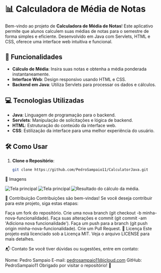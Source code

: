 # 📊 Calculadora de Média de Notas

Bem-vindo ao projeto de **Calculadora de Média de Notas**! Este aplicativo permite que alunos calculem suas médias de notas para o semestre de forma simples e eficiente. Desenvolvido em Java com Servlets, HTML e CSS, oferece uma interface web intuitiva e funcional.

## 🚀 Funcionalidades

- **Cálculo de Média**: Insira suas notas e obtenha a média ponderada instantaneamente.
- **Interface Web**: Design responsivo usando HTML e CSS.
- **Backend em Java**: Utiliza Servlets para processar os dados e cálculos.

## 💻 Tecnologias Utilizadas

- **Java**: Linguagem de programação para o backend.
- **Servlets**: Manipulação de solicitações e lógica de backend.
- **HTML**: Estruturação do conteúdo da interface web.
- **CSS**: Estilização da interface para uma melhor experiência do usuário.

## 🛠️ Como Usar

1. **Clone o Repositório**:
   ```bash
   git clone https://github.com/PedroSampaio11/CalculatorJava.git
   

 📸 Imagens   
 
![Tela principal](./web/Imagens/Tela_Inicial.png)
![Tela principal](./web/Imagens/Tela_Inicial_Activate.png)
![Resultado do cálculo da média.](./web/Imagens/Resultado.png)



🤝 Contribuição
Contribuições são bem-vindas! Se você deseja contribuir para este projeto, siga estas etapas:

Faça um fork do repositório.
Crie uma nova branch (git checkout -b minha-nova-funcionalidade).
Faça suas alterações e commit (git commit -am 'Adiciona nova funcionalidade').
Faça um push para a branch (git push origin minha-nova-funcionalidade).
Crie um Pull Request.
📝 Licença
Este projeto está licenciado sob a Licença MIT. Veja o arquivo LICENSE para mais detalhes.

📬 Contato
Se você tiver dúvidas ou sugestões, entre em contato:

Nome: Pedro Sampaio
E-mail: pedrosampaio11@icloud.com
GitHub: PedroSampaio11
Obrigado por visitar o repositório! 🎉
